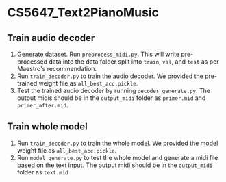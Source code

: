 # CS5647_Text2PianoMusic
## Train audio decoder
1. Generate dataset. Run `preprocess_midi.py`. This will write pre-processed data into the data folder split into `train`, `val`, and `test` as per Maestro's recommendation.
2. Run `train_decoder.py` to train the audio decoder. We provided the pre-trained weight file as `all_best_acc.pickle`.
3. Test the trained audio decoder by running `decoder_generate.py`. The output midis should be in the `output_midi` folder as `primer.mid` and `primer_after.mid`.
## Train whole model
1. Run `train_decoder.py` to train the whole model. We provided the model weight file as `all_best_acc.pickle`.
2. Run `model_generate.py` to test the whole model and generate a midi file based on the text input. The output midi should be in the `output_midi` folder as `text.mid`

